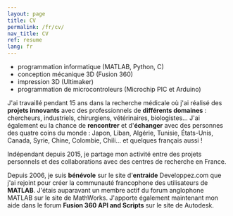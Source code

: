 ```yaml
---
layout: page
title: CV
permalink: /fr/cv/
nav_title: CV
ref: resume
lang: fr
---
```


* programmation informatique (MATLAB, Python, C)
* conception mécanique 3D (Fusion 360)
* impression 3D (Ultimaker)
* programmation de microcontroleurs (Microchip PIC et Arduino) 

J'ai travaillé pendant 15 ans dans la recherche médicale où j'ai réalisé des **projets innovants** avec des professionnels de **différents domaines**&nbsp;: chercheurs, industriels, chirurgiens, vétérinaires, biologistes… J'ai également eu la chance de **rencontrer** et d'**échanger** avec des personnes des quatre coins du monde&nbsp;: Japon, Liban, Algérie, Tunisie, États-Unis, Canada, Syrie, Chine, Colombie, Chili… et quelques français aussi&nbsp;!

Indépendant depuis 2015, je partage mon activité entre des projets personnels et des collaborations avec des centres de recherche en France.

Depuis 2006, je suis **bénévole** sur le site d'**entraide** Developpez.com que j'ai rejoint pour créer la communauté francophone des utilisateurs de **MATLAB**. J'étais auparavant un membre actif du forum anglophone MATLAB sur le site de MathWorks. J'apporte également maintenant mon aide dans le forum **Fusion 360 API and Scripts** sur le site de Autodesk.




